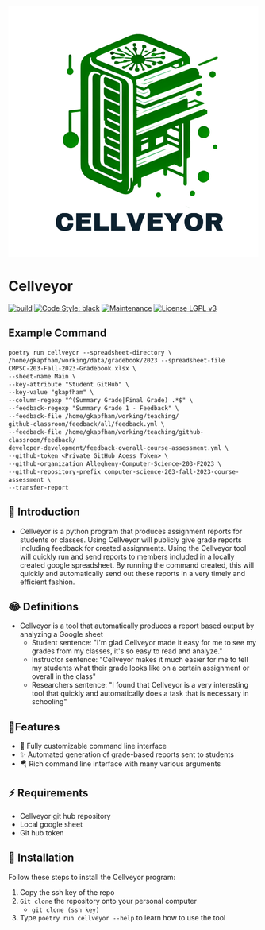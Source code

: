 <img src="https://github.com/GatorEducator/cellveyor/blob/master/.github/images/cellveyor-logo.svg" alt="Cellveyor Logo"
    title="Cellveyor Logo" />

# Cellveyor

[![build](https://github.com/GatorEducator/cellveyor/actions/workflows/build.yml/badge.svg)](https://github.com/GatorEducator/cellveyor/actions/workflows/build.yml)
[![Code Style: black](https://img.shields.io/badge/Code%20Style-Black-blue.svg)](https://github.com/psf/black)
[![Maintenance](https://img.shields.io/badge/Maintained%3F-Yes-blue.svg)](https://github.com/gkapfham/chasten/graphs/commit-activity)
[![License LGPL v3](https://img.shields.io/badge/License-LGPL%20v3-blue.svg)](https://www.gnu.org/licenses/lgpl-3.0)

## Example Command

```
poetry run cellveyor --spreadsheet-directory \
/home/gkapfham/working/data/gradebook/2023 --spreadsheet-file
CMPSC-203-Fall-2023-Gradebook.xlsx \
--sheet-name Main \
--key-attribute "Student GitHub" \
--key-value "gkapfham" \
--column-regexp "^(Summary Grade|Final Grade) .*$" \
--feedback-regexp "Summary Grade 1 - Feedback" \
--feedback-file /home/gkapfham/working/teaching/
github-classroom/feedback/all/feedback.yml \
--feedback-file /home/gkapfham/working/teaching/github-classroom/feedback/
developer-development/feedback-overall-course-assessment.yml \
--github-token <Private GitHub Acess Token> \
--github-organization Allegheny-Computer-Science-203-F2023 \
--github-repository-prefix computer-science-203-fall-2023-course-assessment \
--transfer-report
```

## 🎉 Introduction

- Cellveyor is a python program that produces assignment reports for students or
classes. Using Cellveyor will publicly give grade reports including feedback for
created assignments. Using the Cellveyor tool will quickly run and send reports to
members included in a locally created google spreadsheet. By running the command
created, this will quickly and automatically send out these reports in a very timely
and efficient fashion.

## 😂 Definitions

- Cellveyor is a tool that automatically produces a report based output by
analyzing a Google sheet
    - Student sentence: "I'm glad Cellveyor made it easy for me to see my grades
    from my classes, it's so easy to read and analyze."
    - Instructor sentence: "Cellveyor makes it much easier for me to tell my
    students what their grade looks like on a certain assignment or overall
    in the class"
    - Researchers sentence: "I found that Cellveyor is a very interesting tool that
    quickly and automatically does a task that is necessary in schooling"

## 🔋Features

- 🚀 Fully customizable command line interface
- ✨ Automated generation of grade-based reports sent to students
- 🪂 Rich command line interface with many various arguments

## ⚡️ Requirements

- Cellveyor git hub repository
- Local google sheet
- Git hub token

## 🔽 Installation

Follow these steps to install the Cellveyor program:
1. Copy the ssh key of the repo
2. ```Git clone``` the repository onto your personal computer
    - ```git clone (ssh key)```
3. Type ```poetry run cellveyor --help``` to learn how to use the tool
